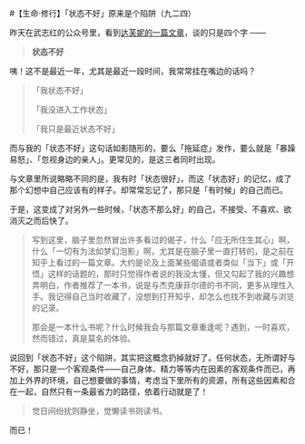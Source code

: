 #【生命⋅修行】「状态不好」原来是个陷阱（九二四）

昨天在武志红的公众号里，看到[达芙妮的一篇文章](https://mp.weixin.qq.com/s/twP-Hr-jHCg_vGiMYcWtmA)，谈的只是四个字 ——

> **状态不好**

咦！这不是最近一年，尤其是最近一段时间，我常常挂在嘴边的话吗？

> 「我状态不好」
>
> 「我没进入工作状态」
>
> 「我只是最近状态不好」

而与我的「状态不好」这句话如影随形的，要么「拖延症」发作，要么就是「暴躁易怒」、「忽视身边的亲人」。更常见的，是这三者同时出现。

与文章里所说略略不同的是，我有时「状态很好」，而这「状态好」的记忆，成了那个幻想中自己应该有的样子。却常常忘记了，那只是「有时候」的自己而已。

于是，这变成了对另外一些时候，「状态不那么好」的自己，不接受、不喜欢、欲消灭之而后快了。

> 写到这里，脑子里忽然冒出许多看过的偈子，什么「应无所住生其心」啊，什么「一切有为法如梦幻泡影」啊，尤其是在脑子里一直打转的，是之前在知乎上看过的一篇文章。大约是论及上面某些偈语或者类似「当下」或「开悟」这样的话题的，那时只觉得作者说的我没太懂，但又勾起了我的兴趣想弄明白，作者推荐了一本书，说是与杰克康菲尔德的书不同，更多从理性入手。我记得自己当时收藏了，没想到打开知乎，却怎么也找不到收藏与浏览的记录。
>
> 那会是一本什么书呢？什么时候我会与那篇文章重逢呢？遇到，一时喜欢，然而错过，真是莫名的体验。

说回到「状态不好」这个陷阱，其实把这概念扔掉就好了。任何状态，无所谓好与不好，那只是一个客观条件——自己身体、精力等等内在因素的客观条件而已，再加上外界的环境，自己想要做的事情，考虑当下里所有的资源，所有这些因素和合在一起，自然只有一条最省力的路径，依着行动就是了！

> 觉日间纷扰则静坐，觉懒读书则读书。

而已！